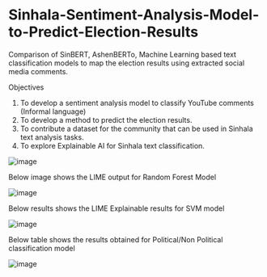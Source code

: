 # Sinhala-Sentiment-Analysis-Model-to-Predict-Election-Results
Comparison of SinBERT, AshenBERTo, Machine Learning based text classification models to map the election results using extracted social media comments.

Objectives 

1. To develop a sentiment analysis model to classify YouTube comments (Informal language)  
2. To develop a method to predict the election results.
3. To contribute a dataset for the community that can be used in Sinhala text analysis tasks.
4. To explore Explainable AI for Sinhala text classification.

   
![image](https://github.com/user-attachments/assets/389b0bbc-1356-43d3-8177-ee9eee9aaceb)

Below image shows the LIME output for Random Forest Model

![image](https://github.com/user-attachments/assets/6a6cfe68-9f53-44de-8c4b-52b55a68a8f3)


Below results shows the LIME Explainable results for SVM model

![image](https://github.com/user-attachments/assets/e73d70f1-2d1c-48e1-bd81-548dd4e61ca1)


Below table shows the results obtained for Political/Non Political classification model

![image](https://github.com/user-attachments/assets/2fcfe558-8895-4db8-9931-e63dc731ea7f)

